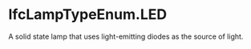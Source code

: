 IfcLampTypeEnum.LED
===================
A solid state lamp that uses light-emitting diodes as the source of light.


